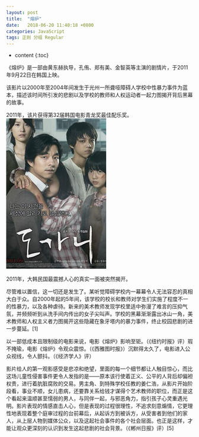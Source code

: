 ```yaml
---
layout: post
title:  "熔炉"
date:   2018-06-20 11:40:18 +0800
categories: JavaScript
tags: 正则 分组 Regular
---
```


* content
{:toc}

《熔炉》是一部由黄东赫执导，孔侑、郑有美、金智英等主演的剧情片，于2011年9月22日在韩国上映。

该影片以2000年至2004年间发生于光州一所聋哑障碍人学校中性暴力事件为蓝本，描述该时间所引发的悲剧以及学校的教师和人权运动者一起力图揭开背后黑幕的故事。

2011年，该片获得第32届韩国电影青龙奖最佳配乐奖。
![image](https://github.com/double-digit/double-digit.github.io/raw/master/8.jpg)


2011年，大韩民国最震撼人心的真实一面被突然揭开。

尽管难以置信，这一切还是发生了。某听觉障碍学校内一幕幕令人无法容忍的真相大白于众。自2000年起的5年间，该学校的校长和教师对学生们实施了程度不一的性暴力，以及各种虐待。新来的美术教师发现学校里适中弥漫了难言的压抑气氛，并频频听到从洗手间内传出的女子尖叫声。学校的黑幕渐渐露出冰山一角，美术教师和人权主义者力图揭开这些隐藏在象牙塔内的暴力事件，终止校园悲剧的进一步蔓延。[1]

以一部低成本且限制级的电影来说，电影《熔炉》影响至钜。（《纽约时报》评）瑕不掩瑜，电影《熔炉》令观众震惊。（《西雅图时报》）沉默得太久了，电影进入公众视线，令人颤抖。（《经济学人》评）


影片给人的第一观影感受是悲凉和绝望，里面的每一个细节都让人触目惊心，而比这场儿童性侵害事件更令人发指的是——原本该行使着正义、公平的人背后却偏袒权贵，进行着肮脏腐败的交易。男主角、到特殊学校任教的姜仁浩，从影片开始阶段看，事业不顺，女儿患病，还要靠关系给钱才谋得个艺术教师的职位，而正是这个看起来温顺甚至懦弱的男人，与同伴一起，与邪恶角力，指引孩子心灵重遇光明。影片表现的情感直击人心，但是表现的过程很理性，不追求刻意煽情，它更理性地表现着整个庭审过程的台前幕后，从起诉方到被诉方，从受害者到他们的家人，从上层人物到媒体公众，以及这起社会事件的各个社会层面。也正是这样，才能让观众更深刻的认识到发生这起悲剧的社会背景。（《郴州日报》评）[5]


